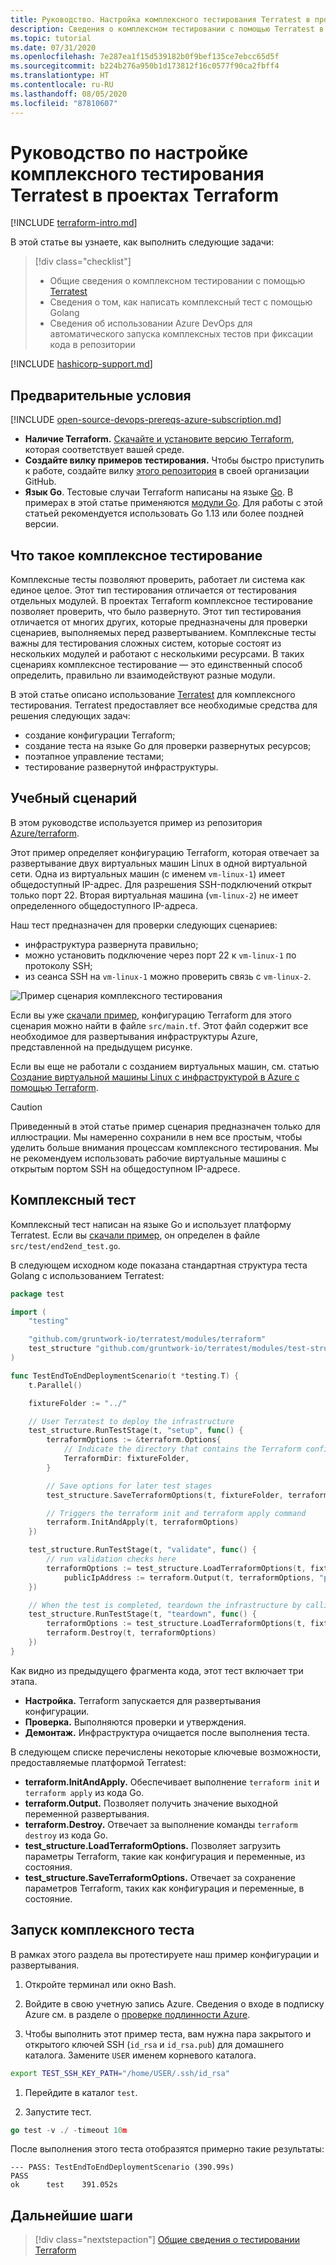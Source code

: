 ```yaml
---
title: Руководство. Настройка комплексного тестирования Terratest в проектах Terraform
description: Сведения о комплексном тестировании с помощью Terratest в проекте Terraform.
ms.topic: tutorial
ms.date: 07/31/2020
ms.openlocfilehash: 7e287ea1f15d539182b0f9bef135ce7ebcc65d5f
ms.sourcegitcommit: b224b276a950b1d173812f16c0577f90ca2fbff4
ms.translationtype: HT
ms.contentlocale: ru-RU
ms.lasthandoff: 08/05/2020
ms.locfileid: "87810607"
---
```

# <a name="tutorial-setup-end-to-end-terratest-testing-on-terraform-projects"></a>Руководство по настройке комплексного тестирования Terratest в проектах Terraform

[!INCLUDE [terraform-intro.md](includes/terraform-intro.md)]

В этой статье вы узнаете, как выполнить следующие задачи:

> [!div class="checklist"]
> * Общие сведения о комплексном тестировании с помощью [Terratest](https://github.com/gruntwork-io/terratest)
> * Сведения о том, как написать комплексный тест с помощью Golang
> * Сведения об использовании Azure DevOps для автоматического запуска комплексных тестов при фиксации кода в репозитории

[!INCLUDE [hashicorp-support.md](includes/hashicorp-support.md)]

## <a name="prerequisites"></a>Предварительные условия

[!INCLUDE [open-source-devops-prereqs-azure-subscription.md](../includes/open-source-devops-prereqs-azure-subscription.md)]
- **Наличие Terraform.** [Скачайте и установите версию Terraform](https://www.terraform.io/downloads.html), которая соответствует вашей среде.
- **Создайте вилку примеров тестирования.** Чтобы быстро приступить к работе, создайте вилку [этого репозитория](https://github.com/Azure/terraform) в своей организации GitHub.
- **Язык Go**. Тестовые случаи Terraform написаны на языке [Go](https://golang.org/dl/). В примерах в этой статье применяются [модули Go](https://blog.golang.org/using-go-modules). Для работы с этой статьей рекомендуется использовать Go 1.13 или более поздней версии.

## <a name="what-is-end-to-end-testing"></a>Что такое комплексное тестирование

Комплексные тесты позволяют проверить, работает ли система как единое целое. Этот тип тестирования отличается от тестирования отдельных модулей. В проектах Terraform комплексное тестирование позволяет проверить, что было развернуто. Этот тип тестирования отличается от многих других, которые предназначены для проверки сценариев, выполняемых перед развертыванием. Комплексные тесты важны для тестирования сложных систем, которые состоят из нескольких модулей и работают с несколькими ресурсами. В таких сценариях комплексное тестирование — это единственный способ определить, правильно ли взаимодействуют разные модули.

В этой статье описано использование [Terratest](https://github.com/gruntwork-io/terratest) для комплексного тестирования. Terratest предоставляет все необходимые средства для решения следующих задач:

- создание конфигурации Terraform;
- создание теста на языке Go для проверки развернутых ресурсов;
- поэтапное управление тестами;
- тестирование развернутой инфраструктуры.

## <a name="tutorial-scenario"></a>Учебный сценарий

В этом руководстве используется пример из репозитория [Azure/terraform](https://github.com/Azure/terraform/blob/master/samples/end-to-end-testing/README.md).

Этот пример определяет конфигурацию Terraform, которая отвечает за развертывание двух виртуальных машин Linux в одной виртуальной сети. Одна из виртуальных машин (с именем `vm-linux-1`) имеет общедоступный IP-адрес. Для разрешения SSH-подключений открыт только порт 22. Вторая виртуальная машина (`vm-linux-2`) не имеет определенного общедоступного IP-адреса.

Наш тест предназначен для проверки следующих сценариев:

- инфраструктура развернута правильно;
- можно установить подключение через порт 22 к `vm-linux-1` по протоколу SSH;
- из сеанса SSH на `vm-linux-1` можно проверить связь с `vm-linux-2`.

![Пример сценария комплексного тестирования](media/best-practices-end-to-end-testing/scenario.png)

Если вы уже [скачали пример](#prerequisites), конфигурацию Terraform для этого сценария можно найти в файле `src/main.tf`. Этот файл содержит все необходимое для развертывания инфраструктуры Azure, представленной на предыдущем рисунке.

Если вы еще не работали с созданием виртуальных машин, см. статью [Создание виртуальной машины Linux с инфраструктурой в Azure с помощью Terraform](create-linux-virtual-machine-with-infrastructure.md).

> [!CAUTION]
> Приведенный в этой статье пример сценария предназначен только для иллюстрации. Мы намеренно сохранили в нем все простым, чтобы уделить больше внимания процессам комплексного тестирования. Мы не рекомендуем использовать рабочие виртуальные машины с открытым портом SSH на общедоступном IP-адресе.

## <a name="end-to-end-test"></a>Комплексный тест

Комплексный тест написан на языке Go и использует платформу Terratest. Если вы [скачали пример](#prerequisites), он определен в файле `src/test/end2end_test.go`.

В следующем исходном коде показана стандартная структура теста Golang с использованием Terratest:

```Go
package test

import (
    "testing"

    "github.com/gruntwork-io/terratest/modules/terraform"
    test_structure "github.com/gruntwork-io/terratest/modules/test-structure"
)

func TestEndToEndDeploymentScenario(t *testing.T) {
    t.Parallel()

    fixtureFolder := "../"

    // User Terratest to deploy the infrastructure
    test_structure.RunTestStage(t, "setup", func() {
        terraformOptions := &terraform.Options{
            // Indicate the directory that contains the Terraform configuration to deploy
            TerraformDir: fixtureFolder,
        }

        // Save options for later test stages
        test_structure.SaveTerraformOptions(t, fixtureFolder, terraformOptions)

        // Triggers the terraform init and terraform apply command
        terraform.InitAndApply(t, terraformOptions)
    })

    test_structure.RunTestStage(t, "validate", func() {
        // run validation checks here
        terraformOptions := test_structure.LoadTerraformOptions(t, fixtureFolder)
            publicIpAddress := terraform.Output(t, terraformOptions, "public_ip_address")
    })

    // When the test is completed, teardown the infrastructure by calling terraform destroy
    test_structure.RunTestStage(t, "teardown", func() {
        terraformOptions := test_structure.LoadTerraformOptions(t, fixtureFolder)
        terraform.Destroy(t, terraformOptions)
    })
}
```

Как видно из предыдущего фрагмента кода, этот тест включает три этапа.

- **Настройка.** Terraform запускается для развертывания конфигурации.
- **Проверка.** Выполняются проверки и утверждения.
- **Демонтаж.** Инфраструктура очищается после выполнения теста.

В следующем списке перечислены некоторые ключевые возможности, предоставляемые платформой Terratest:

- **terraform.InitAndApply.** Обеспечивает выполнение `terraform init` и `terraform apply` из кода Go.
- **terraform.Output.** Позволяет получить значение выходной переменной развертывания.
- **terraform.Destroy.** Отвечает за выполнение команды `terraform destroy` из кода Go.
- **test_structure.LoadTerraformOptions.** Позволяет загрузить параметры Terraform, такие как конфигурация и переменные, из состояния.
- **test_structure.SaveTerraformOptions.** Отвечает за сохранение параметров Terraform, таких как конфигурация и переменные, в состояние.

## <a name="run-the-end-to-end-test"></a>Запуск комплексного теста

В рамках этого раздела вы протестируете наш пример конфигурации и развертывания. 

1. Откройте терминал или окно Bash.

1. Войдите в свою учетную запись Azure. Сведения о входе в подписку Azure см. в разделе о [проверке подлинности Azure](get-started-cloud-shell.md#authenticate-to-azure).

1. Чтобы выполнить этот пример теста, вам нужна пара закрытого и открытого ключей SSH (`id_rsa` и `id_rsa.pub`) для домашнего каталога. Замените `USER` именем корневого каталога.

```bash
export TEST_SSH_KEY_PATH="/home/USER/.ssh/id_rsa"
```

1. Перейдите в каталог `test`.

1. Запустите тест.

```go
go test -v ./ -timeout 10m
```

После выполнения этого теста отобразятся примерно такие результаты:

```output
--- PASS: TestEndToEndDeploymentScenario (390.99s)
PASS
ok      test    391.052s
```

## <a name="next-steps"></a>Дальнейшие шаги

> [!div class="nextstepaction"]
> [Общие сведения о тестировании Terraform](best-practices-testing-overview.md)